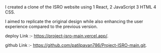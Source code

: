 I created a clone of the ISRO website using 
1 React,
2 JavaScript
3 HTML
4 CSS.  


 I aimed to replicate the original design while also enhancing the user experience compared to the previous version. 
 
 deploy Link :- https://project-isro-main.vercel.app/. 
 
 github Link :- https://github.com/patilpavan786/Project-ISRO-main.git.
